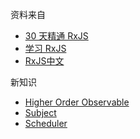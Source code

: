 资料来自 
- [30 天精通 RxJS](https://ithelp.ithome.com.tw/users/20103367/ironman/1199)
- [学习 RxJS](https://rxjs-cn.github.io/learn-rxjs-operators/)
- [RxJS中文](https://cn.rx.js.org/)

新知识
- [Higher Order Observable](./higher-order.md)
- [Subject](./subject.md)
- [Scheduler](./scheduler.md)